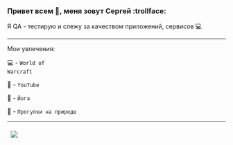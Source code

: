 
### Привет всем 👋, меня зовут Сергей    :trollface:

 Я  QA - тестирую и слежу за качеством приложений, сервисов :computer:

---

Мои увлечения:

:computer: - <code>World of Warcraft</code>

:notebook: - <code>YouTube</code>

:pray: - <code>Йога</code>

:deciduous_tree: - <code>Прогулки на природе</code>

---
<a href="https://github.com/testSergeyNov">
  <img align="center" style="margin:0.5rem" src="https://github-readme-stats.vercel.app/api/top-langs/?username=sergeyValue&hide=html,css,javascript,php&title_color=ffffff&text_color=c9cacc&icon_color=4AB197&bg_color=1A2B34" />
</a>

